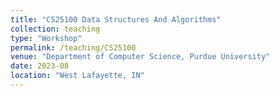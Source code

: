 ```yaml
---
title: "CS25100 Data Structures And Algorithms"
collection: teaching
type: "Workshop"
permalink: /teaching/CS25100
venue: "Department of Computer Science, Purdue University"
date: 2023-08
location: "West Lafayette, IN"
---
```

